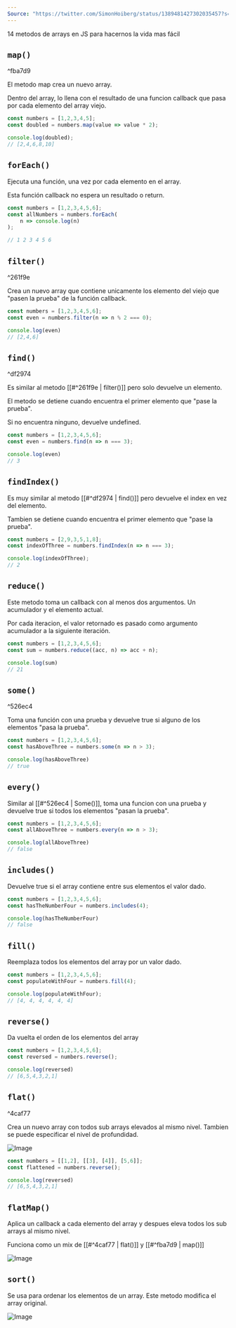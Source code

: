 ```yaml
---
Source: "https://twitter.com/SimonHoiberg/status/1389481427302035457?s=09"
---
```


14 metodos de arrays en JS para hacernos la vida mas fácil

## ```map()```

^fba7d9

El metodo map crea un nuevo array.

Dentro del array, lo llena con el resultado de una funcion callback que pasa por cada elemento del array viejo.

```js
const numbers = [1,2,3,4,5];
const doubled = numbers.map(value => value * 2);

console.log(doubled);
// [2,4,6,8,10]
```

## ```forEach()```

Ejecuta una función, una vez por cada elemento en el array.

Esta función callback no espera un resultado o return.

```js
const numbers = [1,2,3,4,5,6];
const allNumbers = numbers.forEach(
	n => console.log(n)
);

// 1 2 3 4 5 6
```

## ```filter()```

^261f9e

Crea un nuevo array que contiene unicamente los elemento del viejo que "pasen la prueba" de la función callback.

```js
const numbers = [1,2,3,4,5,6];
const even = numbers.filter(n => n % 2 === 0);

console.log(even)
// [2,4,6]
```

## ```find()```

^df2974

Es similar al metodo [[#^261f9e | filter()]] pero solo devuelve un elemento.

El metodo se detiene cuando encuentra el primer elemento que "pase la prueba".

Si no encuentra ninguno, devuelve undefined.

```js
const numbers = [1,2,3,4,5,6];
const even = numbers.find(n => n === 3);

console.log(even)
// 3
```

## ```findIndex()```

Es muy similar al metodo [[#^df2974 | find()]] pero devuelve el index en vez del elemento.

Tambien se detiene cuando encuentra el primer elemento que "pase la prueba".

```js
const numbers = [2,9,3,5,1,8];
const indexOfThree = numbers.findIndex(n => n === 3);

console.log(indexOfThree);
// 2
```

## ```reduce()```

Este metodo toma un callback con al menos dos argumentos. Un acumulador y el elemento actual.

Por cada iteracion, el valor retornado es pasado como argumento acumulador a la siguiente iteración.

```js
const numbers = [1,2,3,4,5,6];
const sum = numbers.reduce((acc, n) => acc + n);

console.log(sum)
// 21
```

## ```some()```

^526ec4

Toma una función con una prueba y devuelve true si alguno de los elementos "pasa la prueba".

```js
const numbers = [1,2,3,4,5,6];
const hasAboveThree = numbers.some(n => n > 3);

console.log(hasAboveThree)
// true
```

## ```every()```

Similar al [[#^526ec4 | Some()]], toma una funcion con una prueba y devuelve true si todos los elementos "pasan la prueba".


```js
const numbers = [1,2,3,4,5,6];
const allAboveThree = numbers.every(n => n > 3);

console.log(allAboveThree)
// false
```

## ```includes()```

Devuelve true si el array contiene entre sus elementos el valor dado.


```js
const numbers = [1,2,3,4,5,6];
const hasTheNumberFour = numbers.includes(4);

console.log(hasTheNumberFour)
// false
```

## ```fill()```

Reemplaza todos los elementos del array por un valor dado.


```js
const numbers = [1,2,3,4,5,6];
const populateWithFour = numbers.fill(4);

console.log(populateWithFour);
// [4, 4, 4, 4, 4, 4]
```

## ```reverse()```

Da vuelta el orden de los elementos del array


```js
const numbers = [1,2,3,4,5,6];
const reversed = numbers.reverse();

console.log(reversed)
// [6,5,4,3,2,1]
```

## ```flat()```

^4caf77

Crea un nuevo array con todos sub arrays elevados al mismo nivel. Tambien se puede especificar el nivel de profundidad.

![Image](https://pbs.twimg.com/media/E0ht_ewXEAA_ZVj?format=png&name=small)

```js
const numbers = [[1,2], [[3], [4]], [5,6]];
const flattened = numbers.reverse();

console.log(reversed)
// [6,5,4,3,2,1]
```

## ```flatMap()```

Aplica un callback a cada elemento del array y despues eleva todos los sub arrays al mismo nivel.

Funciona como un mix de [[#^4caf77 | flat()]] y [[#^fba7d9 | map()]] 

![Image](https://pbs.twimg.com/media/E0ht_exWEAAvCJU?format=png&name=small)

## ```sort()```

Se usa para ordenar los elementos de un array. Este metodo modifica el array original.

![Image](https://pbs.twimg.com/media/E0ht_e2XoAcDn2z?format=png&name=small)